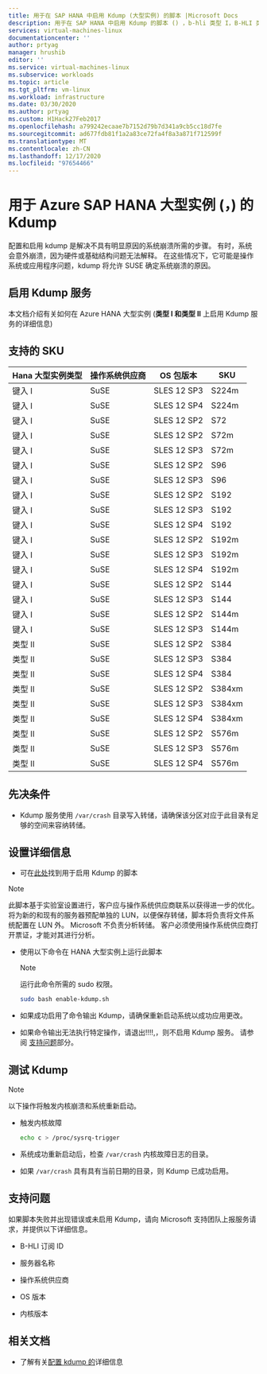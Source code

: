 ```yaml
---
title: 用于在 SAP HANA 中启用 Kdump (大型实例) 的脚本 |Microsoft Docs
description: 用于在 SAP HANA 中启用 Kdump 的脚本 () ，b-hli 类型 I，B-HLI 类型 II
services: virtual-machines-linux
documentationcenter: ''
author: prtyag
manager: hrushib
editor: ''
ms.service: virtual-machines-linux
ms.subservice: workloads
ms.topic: article
ms.tgt_pltfrm: vm-linux
ms.workload: infrastructure
ms.date: 03/30/2020
ms.author: prtyag
ms.custom: H1Hack27Feb2017
ms.openlocfilehash: a799242ecaae7b7152d79b7d341a9cb5cc18d7fe
ms.sourcegitcommit: ad677fdb81f1a2a83ce72fa4f8a3a871f712599f
ms.translationtype: MT
ms.contentlocale: zh-CN
ms.lasthandoff: 12/17/2020
ms.locfileid: "97654466"
---
```

# <a name="kdump-for-sap-hana-on-azure-large-instances-hli"></a>用于 Azure SAP HANA 大型实例 (，) 的 Kdump

配置和启用 kdump 是解决不具有明显原因的系统崩溃所需的步骤。
有时，系统会意外崩溃，因为硬件或基础结构问题无法解释。
在这些情况下，它可能是操作系统或应用程序问题，kdump 将允许 SUSE 确定系统崩溃的原因。

## <a name="enable-kdump-service"></a>启用 Kdump 服务

本文档介绍有关如何在 Azure HANA 大型实例 (**类型 I 和类型 II** 上启用 Kdump 服务的详细信息) 

## <a name="supported-skus"></a>支持的 SKU

|  Hana 大型实例类型   |  操作系统供应商   |  OS 包版本   |  SKU |
|-----------------------------|--------------|-----------------------|-------------|
|   键入 I                    |  SuSE        |   SLES 12 SP3         |  S224m      |
|   键入 I                    |  SuSE        |   SLES 12 SP4         |  S224m      |
|   键入 I                    |  SuSE        |   SLES 12 SP2         |  S72        |
|   键入 I                    |  SuSE        |   SLES 12 SP2         |  S72m       |
|   键入 I                    |  SuSE        |   SLES 12 SP3         |  S72m       |
|   键入 I                    |  SuSE        |   SLES 12 SP2         |  S96        |
|   键入 I                    |  SuSE        |   SLES 12 SP3         |  S96        |
|   键入 I                    |  SuSE        |   SLES 12 SP2         |  S192       |
|   键入 I                    |  SuSE        |   SLES 12 SP3         |  S192       |
|   键入 I                    |  SuSE        |   SLES 12 SP4         |  S192       |
|   键入 I                    |  SuSE        |   SLES 12 SP2         |  S192m      |
|   键入 I                    |  SuSE        |   SLES 12 SP3         |  S192m      |
|   键入 I                    |  SuSE        |   SLES 12 SP4         |  S192m      |
|   键入 I                    |  SuSE        |   SLES 12 SP2         |  S144       |
|   键入 I                    |  SuSE        |   SLES 12 SP3         |  S144       |
|   键入 I                    |  SuSE        |   SLES 12 SP2         |  S144m      |
|   键入 I                    |  SuSE        |   SLES 12 SP3         |  S144m      |
|   类型 II                   |  SuSE        |   SLES 12 SP2         |  S384       |
|   类型 II                   |  SuSE        |   SLES 12 SP3         |  S384       |
|   类型 II                   |  SuSE        |   SLES 12 SP4         |  S384       |
|   类型 II                   |  SuSE        |   SLES 12 SP2         |  S384xm     |
|   类型 II                   |  SuSE        |   SLES 12 SP3         |  S384xm     |
|   类型 II                   |  SuSE        |   SLES 12 SP4         |  S384xm     |
|   类型 II                   |  SuSE        |   SLES 12 SP2         |  S576m      |
|   类型 II                   |  SuSE        |   SLES 12 SP3         |  S576m      |
|   类型 II                   |  SuSE        |   SLES 12 SP4         |  S576m      |

## <a name="prerequisites"></a>先决条件

- Kdump 服务使用 `/var/crash` 目录写入转储，请确保该分区对应于此目录有足够的空间来容纳转储。

## <a name="setup-details"></a>设置详细信息

- 可在[此处](https://github.com/Azure/sap-hana/blob/master/tools/enable-kdump.sh)找到用于启用 Kdump 的脚本
> [!NOTE]
> 此脚本基于实验室设置进行，客户应与操作系统供应商联系以获得进一步的优化。
> 将为新的和现有的服务器预配单独的 LUN，以便保存转储，脚本将负责将文件系统配置在 LUN 外。
> Microsoft 不负责分析转储。 客户必须使用操作系统供应商打开票证，才能对其进行分析。

- 使用以下命令在 HANA 大型实例上运行此脚本

    > [!NOTE]
    > 运行此命令所需的 sudo 权限。

    ```bash
    sudo bash enable-kdump.sh
    ```

- 如果成功启用了命令输出 Kdump，请确保重新启动系统以成功应用更改。

- 如果命令输出无法执行特定操作，请退出!!!!,，则不启用 Kdump 服务。 请参阅 [支持问题](#support-issue)部分。

## <a name="test-kdump"></a>测试 Kdump

> [!NOTE]
>  以下操作将触发内核崩溃和系统重新启动。

- 触发内核故障

    ```bash
    echo c > /proc/sysrq-trigger
    ```

- 系统成功重新启动后，检查 `/var/crash` 内核故障日志的目录。

- 如果 `/var/crash` 具有具有当前日期的目录，则 Kdump 已成功启用。

## <a name="support-issue"></a>支持问题

如果脚本失败并出现错误或未启用 Kdump，请向 Microsoft 支持团队上报服务请求，并提供以下详细信息。

* B-HLI 订阅 ID

* 服务器名称

* 操作系统供应商

* OS 版本

* 内核版本

## <a name="related-documents"></a>相关文档
- 了解有关[配置 kdump 的](https://www.suse.com/support/kb/doc/?id=3374462)详细信息
